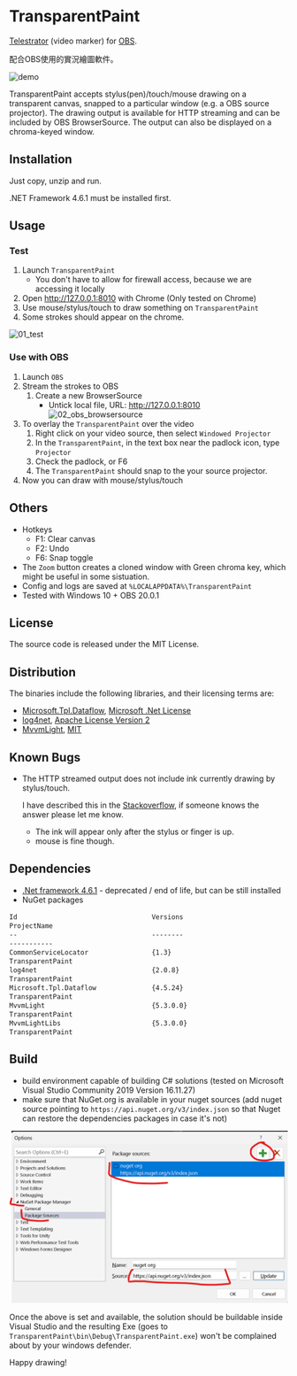 # TransparentPaint

[Telestrator][1] (video marker) for [OBS][2]. 

配合OBS使用的實況繪圖軟件。

![demo](https://raw.githubusercontent.com/sam0737/TransparentPaint/master/docs/demo.gif)

TransparentPaint accepts stylus(pen)/touch/mouse drawing on a transparent canvas, snapped to a particular window (e.g. a OBS source projector). 
The drawing output is available for HTTP streaming and can be included by OBS BrowserSource. The output can also be displayed on a chroma-keyed window.

## Installation

Just copy, unzip and run.

.NET Framework 4.6.1 must be installed first.

## Usage

### Test

1. Launch `TransparentPaint`
   * You don't have to allow for firewall access, because we are accessing it locally
3. Open http://127.0.0.1:8010 with Chrome (Only tested on Chrome)
4. Use mouse/stylus/touch to draw something on `TransparentPaint`
5. Some strokes should appear on the chrome.

![01_test](https://raw.githubusercontent.com/sam0737/TransparentPaint/master/docs/01_test.png)

### Use with OBS

1. Launch `OBS`
2. Stream the strokes to OBS
   1. Create a new BrowserSource
      * Untick local file, URL: http://127.0.0.1:8010
![02_obs_browsersource](https://raw.githubusercontent.com/sam0737/TransparentPaint/master/docs/02_obs_browsersource.png)
3. To overlay the `TransparentPaint` over the video
   1. Right click on your video source, then select `Windowed Projector`
   2. In the `TransparentPaint`, in the text box near the padlock icon, type `Projector`
   3. Check the padlock, or F6
   4. The `TransparentPaint` should snap to the your source projector.
4. Now you can draw with mouse/stylus/touch

## Others

* Hotkeys
   * F1: Clear canvas
   * F2: Undo
   * F6: Snap toggle
* The `Zoom` button creates a cloned window with Green chroma key, which might be useful in some sistuation.
* Config and logs are saved at `%LOCALAPPDATA%\TransparentPaint`
* Tested with Windows 10 + OBS 20.0.1

## License

The source code is released under the MIT License.

## Distribution

The binaries include the following libraries, and their licensing terms are:

* [Microsoft.Tpl.Dataflow](https://www.nuget.org/packages/Microsoft.Tpl.Dataflow/), 
  [Microsoft .Net License](https://www.microsoft.com/net/dotnet_library_license.htm)
* [log4net](https://logging.apache.org/log4net/), [Apache License Version 2](https://logging.apache.org/log4net/license.html)
* [MvvmLight](https://mvvmlight.codeplex.com/), [MIT](https://mvvmlight.codeplex.com/license)


## Known Bugs

* The HTTP streamed output does not include ink currently drawing by stylus/touch.
  
  I have described this in the [Stackoverflow][10], if someone knows the answer please let me know.
  * The ink will appear only after the stylus or finger is up.
  * mouse is fine though. 

[1]: https://en.wikipedia.org/wiki/Telestrator
[2]: https://obsproject.com/
[10]: https://stackoverflow.com/questions/45963928/creating-bitmap-of-inkcanvas-that-includes-stroke-from-dynamicrenderer-drawn-by


## Dependencies

* [.Net framework 4.6.1](https://dotnet.microsoft.com/en-us/download/dotnet-framework/thank-you/net461-developer-pack-offline-installer) - deprecated / end of life, but can be still installed
* NuGet packages

```
Id                                  Versions                                 ProjectName                                                                                                                                        
--                                  --------                                 -----------                                                                                                                                        
CommonServiceLocator                {1.3}                                    TransparentPaint                                                                                                                                   
log4net                             {2.0.8}                                  TransparentPaint                                                                                                                                   
Microsoft.Tpl.Dataflow              {4.5.24}                                 TransparentPaint                                                                                                                                   
MvvmLight                           {5.3.0.0}                                TransparentPaint                                                                                                                                   
MvvmLightLibs                       {5.3.0.0}                                TransparentPaint
```

## Build

* build environment capable of building C# solutions (tested on Microsoft Visual Studio Community 2019 Version 16.11.27)
* make sure that NuGet.org is available in your nuget sources (add nuget source pointing to `https://api.nuget.org/v3/index.json` so that Nuget can restore the dependencies packages in case it's not)

![visual studio setting](docs/nuget.png)

Once the above is set and available, the solution should be buildable inside Visual Studio and the resulting Exe (goes to `TransparentPaint\bin\Debug\TransparentPaint.exe`) won't be complained about by your windows defender.

Happy drawing!
